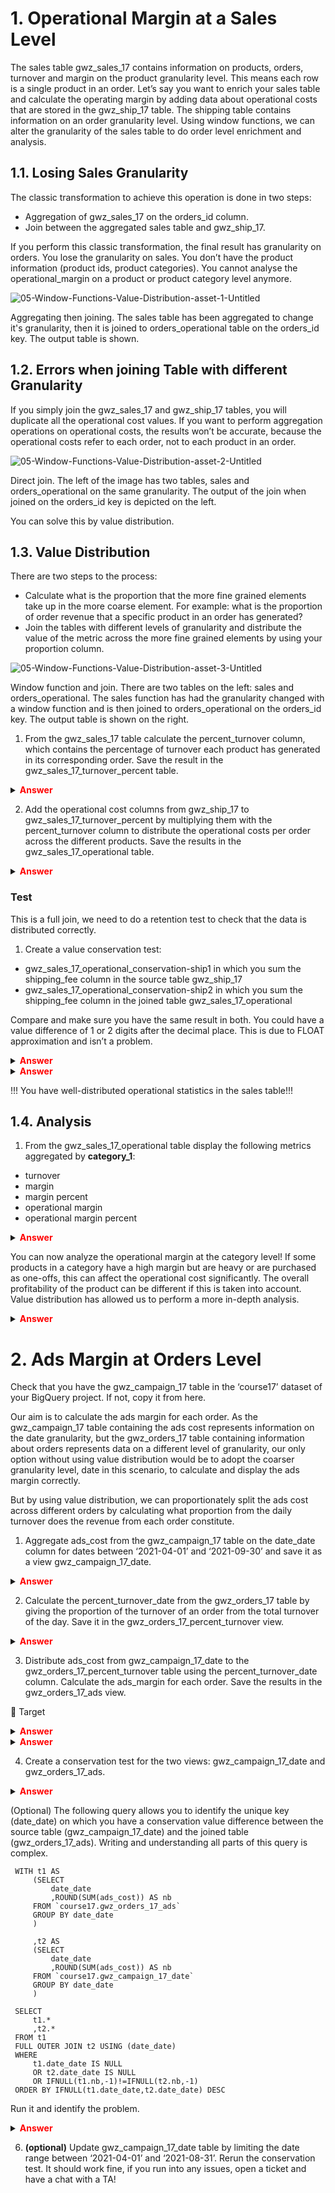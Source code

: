# 1. Operational Margin at a Sales Level

The sales table gwz_sales_17 contains information on products, orders, turnover and margin on the product granularity level. This means each row is a single product in an order. Let’s say you want to enrich your sales table and calculate the operating margin by adding data about operational costs that are stored in the gwz_ship_17 table. The shipping table contains information on an order granularity level. Using window functions, we can alter the granularity of the sales table to do order level enrichment and analysis.

## 1.1. Losing Sales Granularity

The classic transformation to achieve this operation is done in two steps:

- Aggregation of gwz_sales_17 on the orders_id column.
- Join between the aggregated sales table and gwz_ship_17.

If you perform this classic transformation, the final result has granularity on orders. You lose the granularity on sales. You don’t have the product information (product ids, product categories). You cannot analyse the operational_margin on a product or product category level anymore.

![05-Window-Functions-Value-Distribution-asset-1-Untitled](https://github.com/user-attachments/assets/70e8e466-6df2-442f-b203-cbfdbceea9e3)



Aggregating then joining. The sales table has been aggregated to change it's granularity, then it is joined to orders_operational table on the orders_id key. The output table is shown.

## 1.2. Errors when joining Table with different Granularity

If you simply join the gwz_sales_17 and gwz_ship_17 tables, you will duplicate all the operational cost values. If you want to perform aggregation operations on operational costs, the results won’t be accurate, because the operational costs refer to each order, not to each product in an order.

![05-Window-Functions-Value-Distribution-asset-2-Untitled](https://github.com/user-attachments/assets/7c644184-f98e-40f5-9cd8-a8afc6f431f1)


Direct join. The left of the image has two tables, sales and orders_operational on the same granularity. The output of the join when joined on the orders_id key is depicted on the left.

You can solve this by value distribution.

## 1.3. Value Distribution

There are two steps to the process:

- Calculate what is the proportion that the more fine grained elements take up in the more coarse element. For example: what is the proportion of order revenue that a specific product in an order has generated?
- Join the tables with different levels of granularity and distribute the value of the metric across the more fine grained elements by using your proportion column.

![05-Window-Functions-Value-Distribution-asset-3-Untitled](https://github.com/user-attachments/assets/7cb8fad3-aca0-4ef3-b9eb-ce8304351b9f)

Window function and join. There are two tables on the left: sales and orders_operational. The sales function has had the granularity changed with a window function and is then joined to orders_operational on the orders_id key. The output table is shown on the right.


1) From the gwz_sales_17 table calculate the percent_turnover column, which contains the percentage of turnover each product has generated in its corresponding order. Save the result in the gwz_sales_17_turnover_percent table.



<details>
    <summary> <font color="red"><b>Answer</b></font></summary>

```
 WITH sales_orders_turnover AS
     (SELECT
     date_date
     ### Key ###
     ,orders_id
     ,products_id
     ###########
     ,category_1
     ,turnover
     ,turnover-purchase_cost AS margin
     ,SUM(turnover) OVER (PARTITION BY orders_id) AS orders_turnover
     FROM `course17.gwz_sales_17`
     ORDER BY
     customers_id
     ,orders_id
     ,products_id)

 SELECT
     date_date
     ### Key ###
     ,orders_id
     ,products_id
     ###########
     ,category_1
     ,turnover
     ,margin
     ,ROUND(orders_turnover,2) AS orders_turnover
     ,SAFE_DIVIDE(turnover,orders_turnover) AS percent_turnover
 FROM sales_orders_turnover
 ORDER BY
     date_date
     ,orders_id
```


</details>



2) Add the operational cost columns from gwz_ship_17 to gwz_sales_17_turnover_percent by multiplying them with the percent_turnover column to distribute the operational costs per order across the different products. Save the results in the gwz_sales_17_operational table.


<details>
    <summary> <font color="red"><b>Answer</b></font></summary>

```
 SELECT
     date_date
     ### Key ###
     ,orders_id
     ,products_id
     ###########
     -- sales table --
 ,tu.category_1
     ,tu.turnover
     ,tu.margin
     -- ship table --
     ,tu.percent_turnover
     ,ROUND(sh.shipping_fee*tu.percent_turnover,2) AS shipping_fee
     ,ROUND(sh.log_cost*tu.percent_turnover,2) AS log_cost
     ,ROUND(sh.ship_cost*tu.percent_turnover,2) AS ship_cost
 FROM `course17.gwz_sales_17_turnover_percent` AS tu
 INNER JOIN `course17.gwz_ship_17`AS sh USING (orders_id)
 -- WHERE TRUE
 --   AND orders_id IN (974525,974532,975456)
 ORDER BY
     date_date
     ,orders_id
```


</details>


### Test


This is a full join, we need to do a retention test to check that the data is distributed correctly.

1) Create a value conservation test:

- gwz_sales_17_operational_conservation-ship1 in which you sum the shipping_fee column in the source table gwz_ship_17
- gwz_sales_17_operational_conservation-ship2 in which you sum the shipping_fee column in the joined table gwz_sales_17_operational

Compare and make sure you have the same result in both. You could have a value difference of 1 or 2 digits after the decimal place. This is due to FLOAT approximation and isn’t a problem.



<details>
    <summary> <font color="red"><b>Answer</b></font></summary>


![05-Window-Functions-Value-Distribution-asset-4-Untitled](https://github.com/user-attachments/assets/61cf81ab-378f-4294-a9b9-7602af24cc48)


</details>



<details>
    <summary> <font color="red"><b>Answer</b></font></summary>

```
 -- gwz_sales_17_operational_conservation-ship1
 SELECT
     ROUND(SUM(shipping_fee)) AS nb
 FROM `course17.gwz_ship_17`


 -- gwz_sales_17_operational_conservation-ship2
 SELECT
     ROUND(SUM(shipping_fee)) AS nb
 FROM `course17.gwz_sales_17_operational`
```


</details>



!!! You have well-distributed operational statistics in the sales table!!!

## 1.4. Analysis

1) From the gwz_sales_17_operational table display the following metrics aggregated by **category_1**:

- turnover
- margin
- margin percent
- operational margin
- operational margin percent


<details>
    <summary> <font color="red"><b>Answer</b></font></summary>

```
 SELECT
     ### Key ###
     op.category_1
     ###########
     ,ROUND(SUM(op.turnover)) AS turnover
     ,ROUND(SUM(op.margin)) AS margin
     ,ROUND(SUM(op.margin)/SUM(t.turnover)*100,1) AS margin_percent
     ,ROUND(SUM(op.margin+shipping_fee-op.ship_cost-op.log_cost)) AS operational_margin
     ,ROUND(SUM(op.margin+shipping_fee-op.ship_cost-op.log_cost)/SUM(op.turnover)*100,1) AS operational_margin
 FROM `course17.gwz_sales_17_operational` AS op
 GROUP BY 1
```

</details>


You can now analyze the operational margin at the category level! If some products in a category have a high margin but are heavy or are purchased as one-offs, this can affect the operational cost significantly. The overall profitability of the product can be different if this is taken into account. Value distribution has allowed us to perform a more in-depth analysis.


<details>
    <summary> <font color="red"><b>Answer</b></font></summary>

![05-Window-Functions-Value-Distribution-asset-5-Untitled](https://github.com/user-attachments/assets/6c48aa26-4cfd-4169-87f0-1347f5c064c8)



</details>


# 2. Ads Margin at Orders Level


Check that you have the gwz_campaign_17 table in the ‘course17’ dataset of your BigQuery project. If not, copy it from here.

Our aim is to calculate the ads margin for each order. As the gwz_campaign_17 table containing the ads cost represents information on the date granularity, but the gwz_orders_17 table containing information about orders represents data on a different level of granularity, our only option without using value distribution would be to adopt the coarser granularity level, date in this scenario, to calculate and display the ads margin correctly.

But by using value distribution, we can proportionately split the ads cost across different orders by calculating what proportion from the daily turnover does the revenue from each order constitute.

1) Aggregate ads_cost from the gwz_campaign_17 table on the date_date column for dates between ‘2021-04-01’ and ‘2021-09-30’ and save it as a view gwz_campaign_17_date.


<details>
    <summary> <font color="red"><b>Answer</b></font></summary>

```
 SELECT
     date_date
     ,SUM(ads_cost) AS ads_cost
 FROM `course17.gwz_campaign_17`
 WHERE
     date_date BETWEEN "2021-04-01"  and "2021-09-30"
 GROUP BY
     date_date
```


</details>



2) Calculate the percent_turnover_date from the gwz_orders_17 table by giving the proportion of the turnover of an order from the total turnover of the day. Save it in the gwz_orders_17_percent_turnover view.


<details>
    <summary> <font color="red"><b>Answer</b></font></summary>

```
 WITH orders_turnover AS
     (SELECT
     date_date
     ,customers_id
     ### Key ###
     ,orders_id
     ###########
     ,turnover
     ,margin
     ,shipping_fee
     ,operationnal_cost
     ,SUM(turnover) OVER (PARTITION BY date_date) AS turnover_date
     FROM `course17.gwz_orders_17`)

 SELECT
     date_date
     ,customers_id
     ### Key ###
     ,orders_id
     ###########
     ,turnover
     ,margin
     ,shipping_fee
     ,operationnal_cost
     ,turnover/turnover_date AS percent_turnover_date
 FROM orders_turnover
 ORDER BY
     date_date
     ,orders_id
```


</details>


3) Distribute ads_cost from gwz_campaign_17_date to the gwz_orders_17_percent_turnover table using the percent_turnover_date column. Calculate the ads_margin for each order. Save the results in the gwz_orders_17_ads view.

🎯 Target

<details>
    <summary> <font color="red"><b>Answer</b></font></summary>

![05-Window-Functions-Value-Distribution-asset-5-Untitled](https://github.com/user-attachments/assets/d0c257c3-8c6f-465b-868c-87120f0cd051)


</details>


<details>
    <summary> <font color="red"><b>Answer</b></font></summary>

```
WITH orders_join AS (
     SELECT
     tu.date_date
     ,tu.customers_id
     ### Key ###
     ,tu.orders_id
     ###########
     -- orders table --
     ,tu.turnover
     ,tu.margin
     ,tu.shipping_fee
     ,tu.operationnal_cost
     ,tu.margin+tu.shipping_fee-tu.operationnal_cost AS operationnal_margin
     ,tu.percent_turnover_date
     -- ads table --
     ,c.ads_cost*tu.percent_turnover_date AS ads_cost
     FROM `course17.gwz_orders_17_percent_turnover` AS tu
     INNER JOIN `course17.gwz_campaign_17_date` AS c USING (date_date)
 )

 SELECT
     o.date_date
     ,o.customers_id
     ### Key ###
     ,o.orders_id
     ###########
     -- orders table --
     ,o.turnover
     ,o.margin
     ,o.shipping_fee
     ,o.operationnal_cost
     ,o.operationnal_margin
     ,o.ads_cost
     ,o.operationnal_margin-o.ads_cost AS ads_margin
 FROM orders_join AS o
```


</details>


4) Create a conservation test for the two views: gwz_campaign_17_date and gwz_orders_17_ads.


<details>
    <summary> <font color="red"><b>Answer</b></font></summary>

The tests do not return equal results. This is not normal. We will solve this in the next step.


- **“gwz_orders_17_ads_conservation-cost1”** where you sum the ads_cost of the join table “gwz_orders_17_ads “ with 0 digits.

```
 SELECT
  ROUND(SUM(ads_cost)) AS nb
 FROM `course17.gwz_orders_17_ads`
```

- **“gwz_orders_17_ads_conservation-cost2”** where you sum the ads_cost from the source table “gwz_campaign_17_date” with 0 digits


```
 SELECT
  ROUND(SUM(ads_cost)) AS nb
 FROM `course17.gwz_campaign_17_date`
```


</details>

(Optional) The following query allows you to identify the unique key (date_date) on which you have a conservation value difference between the source table (gwz_campaign_17_date) and the joined table (gwz_orders_17_ads). Writing and understanding all parts of this query is complex.

```
 WITH t1 AS
     (SELECT
         date_date
         ,ROUND(SUM(ads_cost)) AS nb
     FROM `course17.gwz_orders_17_ads`
     GROUP BY date_date
     )

     ,t2 AS
     (SELECT
         date_date
         ,ROUND(SUM(ads_cost)) AS nb
     FROM `course17.gwz_campaign_17_date`
     GROUP BY date_date
     )

 SELECT
     t1.*
     ,t2.*
 FROM t1
 FULL OUTER JOIN t2 USING (date_date)
 WHERE
     t1.date_date IS NULL
     OR t2.date_date IS NULL
     OR IFNULL(t1.nb,-1)!=IFNULL(t2.nb,-1)
 ORDER BY IFNULL(t1.date_date,t2.date_date) DESC
```

Run it and identify the problem.


<details>
    <summary> <font color="red"><b>Answer</b></font></summary>

The explanation is that in gwz_orders_17_percent_turnover you only have data up to August 2021. We need to update gwz_campaign_17_date to limit the date_range between ‘2021-04-01’ and ‘2021-08-31’.


</details>


6) **(optional)** Update gwz_campaign_17_date table by limiting the date range between ‘2021-04-01’ and ‘2021-08-31’. Rerun the conservation test. It should work fine, if you run into any issues, open a ticket and have a chat with a TA!




